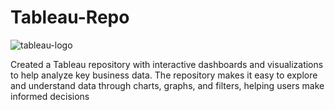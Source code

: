 # Tableau-Repo
![tableau-logo](https://github.com/user-attachments/assets/c854a6bc-cd60-4a84-9ad9-fbb33c15a78a)

Created a Tableau repository with interactive dashboards and visualizations to help analyze key business data. The repository makes it easy to explore and understand data through charts, graphs, and filters, helping users make informed decisions
